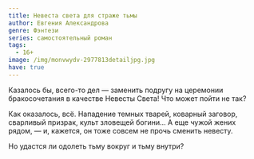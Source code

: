 ```yaml
---
title: Невеста света для страже тьмы
author: Евгения Александрова
genre: Фэнтези
series: самостоятельный роман
tags:
  - 16+
image: /img/monvwydv-2977813detailjpg.jpg
have: true
---
```

Казалось бы, всего-то дел — заменить подругу на церемонии бракосочетания в качестве Невесты Света! Что может пойти не так?

Как оказалось, всё. Нападение темных тварей, коварный заговор, сварливый призрак, культ зловещей богини… А еще чужой жених рядом, — и, кажется, он тоже совсем не прочь сменить невесту.

Но удастся ли одолеть тьму вокруг и тьму внутри?